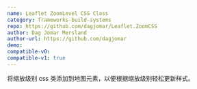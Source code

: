 ```yaml
---
name: Leaflet ZoomLevel CSS Class
category: frameworks-build-systems
repo: https://github.com/dagjomar/Leaflet.ZoomCSS
author: Dag Jomar Mersland
author-url: https://github.com/dagjomar
demo: 
compatible-v0:
compatible-v1: true
---
```


将缩放级别 css 类添加到地图元素，以便根据缩放级别轻松更新样式。
